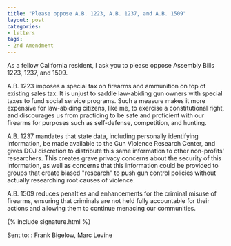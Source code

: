 ```yaml
---
title: "Please oppose A.B. 1223, A.B. 1237, and A.B. 1509"
layout: post
categories:
- letters
tags:
- 2nd Amendment
---
```


As a fellow California resident, I ask you to please oppose Assembly Bills 1223, 1237, and 1509.

A.B. 1223 imposes a special tax on firearms and ammunition on top of existing sales tax. It is unjust to saddle law-abiding gun owners with special taxes to fund social service programs. Such a measure makes it more expensive for law-abiding citizens, like me, to exercise a constitutional right, and discourages us from practicing to be safe and proficient with our firearms for purposes such as self-defense, competition, and hunting.

A.B. 1237 mandates that state data, including personally identifying information, be made available to the Gun Violence Research Center, and gives DOJ discretion to distribute this same information to other non-profits' researchers. This creates grave privacy concerns about the security of this information, as well as concerns that this information could be provided to groups that create biased "research" to push gun control policies without actually researching root causes of violence.

A.B. 1509 reduces penalties and enhancements for the criminal misuse of firearms, ensuring that criminals are not held fully accountable for their actions and allowing them to continue menacing our communities.

{% include signature.html %}

Sent to:
: Frank Bigelow, Marc Levine
